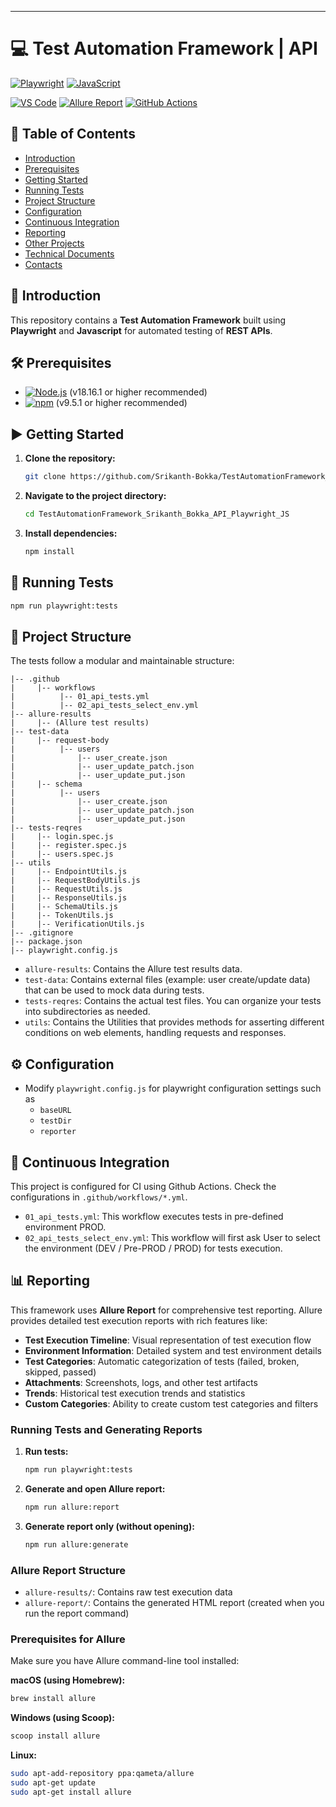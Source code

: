 
---
# 💻 Test Automation Framework | API 

[![Playwright](https://img.shields.io/badge/Playwright-34495E?style=for-the-badge&logo=playwright&logoColor=white)](https://playwright.dev/)
[![JavaScript](https://img.shields.io/badge/JavaScript-F7DF1E?style=for-the-badge&logo=javascript&logoColor=black)](https://js.org/index.html) 

[![VS Code](https://img.shields.io/badge/VS_Code-007ACC?style=for-the-badge&logo=visual-studio-code&logoColor=white)](https://code.visualstudio.com/)
[![Allure Report](https://img.shields.io/badge/Allure%20Report-FF6B6B?style=for-the-badge&logo=allure&logoColor=white)](https://docs.qameta.io/allure/)
[![GitHub Actions](https://img.shields.io/badge/GitHub%20Actions-2088FF?style=for-the-badge&logo=github-actions&logoColor=white)](https://github.com/features/actions) 

## 📑 Table of Contents
<!-- # - [Video Tutorial](#video-tutorial) -->
- [Introduction](#introduction)
- [Prerequisites](#prerequisites)
- [Getting Started](#getting-started)
- [Running Tests](#running-tests)
- [Project Structure](#project-structure)
- [Configuration](#configuration)
- [Continuous Integration](#continuous-integration)
- [Reporting](#reporting)
- [Other Projects](#other-projects)
- [Technical Documents](#technical-documents)
- [Contacts](#contacts)

## 📖 Introduction
This repository contains a **Test Automation Framework** built using **Playwright** and **Javascript** for automated testing of **REST APIs**.

<!-- ## 🎥 Video Tutorial

<a href="https://www.youtube.com/watch?v=g0nG6aPbpl4&list=PLrBBHmoBFxBUu9G7haETpa0B03H9GnfKX"> <img src="https://img.youtube.com/vi/g0nG6aPbpl4/0.jpg" alt="Test Automation Framework | WEB | Cypress + JS" width="200"> </a>

Click on the image above to watch the tutorials. -->

## 🛠️ Prerequisites

- [![Node.js](https://img.shields.io/badge/Node.js-43853D?style=for-the-badge&logo=node.js&logoColor=white)](https://nodejs.org/) (v18.16.1 or higher recommended)
- [![npm](https://img.shields.io/badge/npm-CB3837?style=for-the-badge&logo=npm&logoColor=white)](https://www.npmjs.com/) (v9.5.1 or higher recommended)

## ▶️ Getting Started

1. **Clone the repository:**

   ```bash
   git clone https://github.com/Srikanth-Bokka/TestAutomationFramework_Srikanth_Bokka_API_Playwright_JS.git
   ```

2. **Navigate to the project directory:**

   ```bash
   cd TestAutomationFramework_Srikanth_Bokka_API_Playwright_JS
   ```

3. **Install dependencies:**

   ```bash
   npm install
   ```

## 🚀 Running Tests

  ```bash
  npm run playwright:tests
  ```

## 📁 Project Structure

The tests follow a modular and maintainable structure:

```
|-- .github
|     |-- workflows
|          |-- 01_api_tests.yml
|          |-- 02_api_tests_select_env.yml
|-- allure-results
|     |-- (Allure test results)
|-- test-data
|     |-- request-body
|          |-- users
|              |-- user_create.json
|              |-- user_update_patch.json
|              |-- user_update_put.json
|     |-- schema
|          |-- users
|              |-- user_create.json
|              |-- user_update_patch.json
|              |-- user_update_put.json
|-- tests-reqres
|     |-- login.spec.js
|     |-- register.spec.js
|     |-- users.spec.js
|-- utils
|     |-- EndpointUtils.js
|     |-- RequestBodyUtils.js
|     |-- RequestUtils.js
|     |-- ResponseUtils.js
|     |-- SchemaUtils.js
|     |-- TokenUtils.js
|     |-- VerificationUtils.js
|-- .gitignore
|-- package.json
|-- playwright.config.js
```

- `allure-results`: Contains the Allure test results data.
- `test-data`: Contains external files (example: user create/update data) that can be used to mock data during tests.
- `tests-reqres`: Contains the actual test files. You can organize your tests into subdirectories as needed. 
- `utils`: Contains the Utilities that provides methods for asserting different conditions on web elements, handling requests and responses.

## ⚙️ Configuration

- Modify `playwright.config.js` for playwright configuration settings such as
  - `baseURL`
  - `testDir`
  - `reporter`

## 🔄 Continuous Integration

This project is configured for CI using Github Actions. Check the configurations in `.github/workflows/*.yml`.

- `01_api_tests.yml`: This workflow executes tests in pre-defined environment PROD.
- `02_api_tests_select_env.yml`: This workflow will first ask User to select the environment (DEV / Pre-PROD / PROD) for tests execution.

## 📊 Reporting

This framework uses **Allure Report** for comprehensive test reporting. Allure provides detailed test execution reports with rich features like:

- **Test Execution Timeline**: Visual representation of test execution flow
- **Environment Information**: Detailed system and test environment details
- **Test Categories**: Automatic categorization of tests (failed, broken, skipped, passed)
- **Attachments**: Screenshots, logs, and other test artifacts
- **Trends**: Historical test execution trends and statistics
- **Custom Categories**: Ability to create custom test categories and filters

### Running Tests and Generating Reports

1. **Run tests:**
   ```bash
   npm run playwright:tests
   ```

2. **Generate and open Allure report:**
   ```bash
   npm run allure:report
   ```

3. **Generate report only (without opening):**
   ```bash
   npm run allure:generate
   ```

### Allure Report Structure

- `allure-results/`: Contains raw test execution data
- `allure-report/`: Contains the generated HTML report (created when you run the report command)

### Prerequisites for Allure

Make sure you have Allure command-line tool installed:

**macOS (using Homebrew):**
```bash
brew install allure
```

**Windows (using Scoop):**
```bash
scoop install allure
```

**Linux:**
```bash
sudo apt-add-repository ppa:qameta/allure
sudo apt-get update
sudo apt-get install allure
```